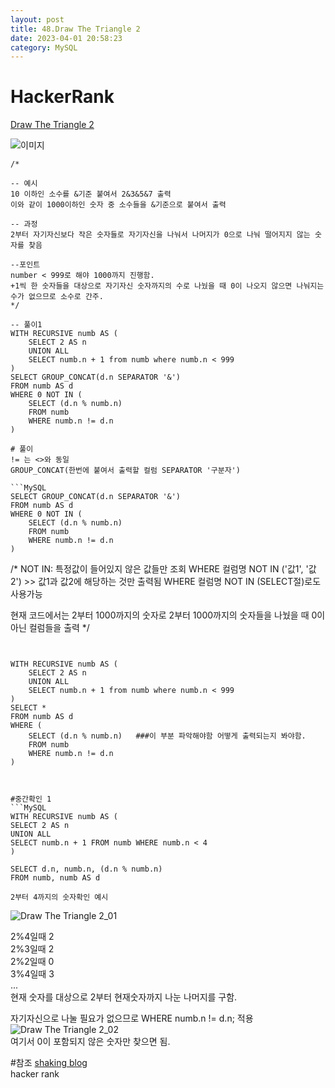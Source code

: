 ```yaml
---
layout: post
title: 48.Draw The Triangle 2
date: 2023-04-01 20:58:23 
category: MySQL
---
```


# HackerRank 
 [Draw The Triangle 2](https://www.hackerrank.com/challenges/print-prime-numbers/problem?isFullScreen=true)  

![이미지]()  

```MySQL
/*

-- 예시 
10 이하인 소수를 &기준 붙여서 2&3&5&7 출력
이와 같이 1000이하인 숫자 중 소수들을 &기준으로 붙여서 출력

-- 과정
2부터 자기자신보다 작은 숫자들로 자기자신을 나눠서 나머지가 0으로 나눠 떨어지지 않는 숫자를 찾음 

--포인트
number < 999로 해야 1000까지 진행함. 
+1씩 한 숫자들을 대상으로 자기자신 숫자까지의 수로 나눴을 때 0이 나오지 않으면 나눠지는 수가 없으므로 소수로 간주.
*/

-- 풀이1
WITH RECURSIVE numb AS (
    SELECT 2 AS n
    UNION ALL
    SELECT numb.n + 1 from numb where numb.n < 999
)
SELECT GROUP_CONCAT(d.n SEPARATOR '&') 
FROM numb AS d 
WHERE 0 NOT IN (
    SELECT (d.n % numb.n)
    FROM numb
    WHERE numb.n != d.n
)

# 풀이
!= 는 <>와 동일  
GROUP_CONCAT(한번에 붙여서 출력할 컬럼 SEPARATOR '구분자')  

```MySQL
SELECT GROUP_CONCAT(d.n SEPARATOR '&') 
FROM numb AS d 
WHERE 0 NOT IN (
    SELECT (d.n % numb.n)
    FROM numb
    WHERE numb.n != d.n
)
```
/*
NOT IN: 특정값이 들어있지 않은 값들만 조회 
WHERE 컬럼명 NOT IN ('값1', '값2') >> 값1과 값2에 해당하는 것만 출력됨
WHERE 컬럼명 NOT IN (SELECT절)로도 사용가능

현재 코드에서는 2부터 1000까지의 숫자로 2부터 1000까지의 숫자들을 나눴을 때 0이 아닌 컬럼들을 출력 
*/
``` 


WITH RECURSIVE numb AS (
    SELECT 2 AS n
    UNION ALL
    SELECT numb.n + 1 from numb where numb.n < 999
)
SELECT *
FROM numb AS d 
WHERE (
    SELECT (d.n % numb.n)   ###이 부분 파악해야함 어떻게 출력되는지 봐야함. 
    FROM numb
    WHERE numb.n != d.n
)



#중간확인 1
```MySQL
WITH RECURSIVE numb AS (
SELECT 2 AS n
UNION ALL
SELECT numb.n + 1 FROM numb WHERE numb.n < 4
)

SELECT d.n, numb.n, (d.n % numb.n)
FROM numb, numb AS d

2부터 4까지의 숫자확인 예시
```  
![Draw The Triangle 2_01](https://user-images.githubusercontent.com/38153316/234020012-771883be-c37e-4cbe-a53a-aa57eccaa67b.png)

2%4일때 2  
2%3일때 2  
2%2일때 0  
3%4일때 3  
...  
현재 숫자를 대상으로 2부터 현재숫자까지 나눈 나머지를 구함.  

자기자신으로 나눌 필요가 없으므로 WHERE numb.n != d.n; 적용  
![Draw The Triangle 2_02](https://user-images.githubusercontent.com/38153316/234019353-c3fd33b3-23ce-4e30-ab74-0eebdbcbe6d4.png)  
여기서 0이 포함되지 않은 숫자만 찾으면 됨.  

#참조
[shaking blog](https://88240.tistory.com/336)   
[]()
hacker rank
